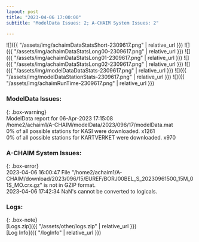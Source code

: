 ```yaml
---
layout: post
title: "2023-04-06 17:00:00"
subtitle: "ModelData Issues: 2; A-CHAIM System Issues: 2"

---
```


![]({{ "/assets/img/achaimDataStatsShort-2309617.png" | relative_url }})
![]({{ "/assets/img/achaimDataStatsLong00-2309617.png" | relative_url }})
![]({{ "/assets/img/achaimDataStatsLong01-2309617.png" | relative_url }})
![]({{ "/assets/img/achaimDataStatsLong02-2309617.png" | relative_url }})
![]({{ "/assets/img/modelDataDataStats-2309617.png" | relative_url }})
![]({{ "/assets/img/modelDataStationStats-2309617.png" | relative_url }})
![]({{ "/assets/img/achaimRunTime-2309617.png" | relative_url }})


### ModelData Issues:  
  
{: .box-warning}  
 ModelData report for 06-Apr-2023 17:15:08   
 /home2/achaim1/A-CHAIM/modelData/2023/096/17/modelData.mat   
 0% of all possible stations for KASI were downloaded. x1261   
 0% of all possible stations for KARTVERKET were downloaded. x970   
  
### A-CHAIM System Issues:  
  
{: .box-error}  
2023-04-06 16:00:47 File "/home2/achaim1/A-CHAIM/download/2023/096/15/EUREF/BORJ00BEL_S_20230961500_15M_01S_MO.crx.gz" is not in GZIP format.  
2023-04-06 17:42:34 NaN's cannot be converted to logicals.  

### Logs:  
  
{: .box-note}  
[Logs.zip]({{ "/assets/other/logs.zip" | relative_url }})  
[Log Info]({{ "/logInfo" | relative_url }})  
